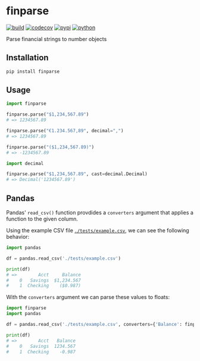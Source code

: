 # finparse

[![build](https://travis-ci.org/amancevice/finparse.svg?branch=master)](https://travis-ci.org/amancevice/finparse)
[![codecov](https://codecov.io/gh/amancevice/finparse/branch/master/graph/badge.svg)](https://codecov.io/gh/amancevice/finparse)
[![pypi](https://badge.fury.io/py/finparse.svg)](https://badge.fury.io/py/finparse)
[![python](https://img.shields.io/badge/python-2.7--3.5-blue.svg)](https://img.shields.io/badge/python-2.7--3.5-blue.svg)

Parse financial strings to number objects


## Installation

```bash
pip install finparse
```


## Usage

```python
import finparse

finparse.parse("$1,234,567.89")
# => 1234567.89

finparse.parse("€1.234.567,89", decimal=",")
# => 1234567.89

finparse.parse("($1,234,567.89)")
# => -1234567.89

import decimal

finparse.parse("$1,234,567.89", cast=decimal.Decimal)
# => Decimal('1234567.89')
```

## Pandas

Pandas' `read_csv()` function provdides a `converters` argument that applies a function to the given column.

Using the example CSV file [`./tests/example.csv`](./tests/example), we can see the following behavior:

```python
import pandas

df = pandas.read_csv('./tests/example.csv')

print(df)
# =>        Acct     Balance
#    0   Savings  $1,234.567
#    1  Checking    ($0.987)
```

With the `converters` argument we can parse these values to floats:

```python
import finparse
import pandas

df = pandas.read_csv('./tests/example.csv', converters={'Balance': finparse.parse})

print(df)
# =>        Acct   Balance
#    0   Savings  1234.567
#    1  Checking    -0.987
```
